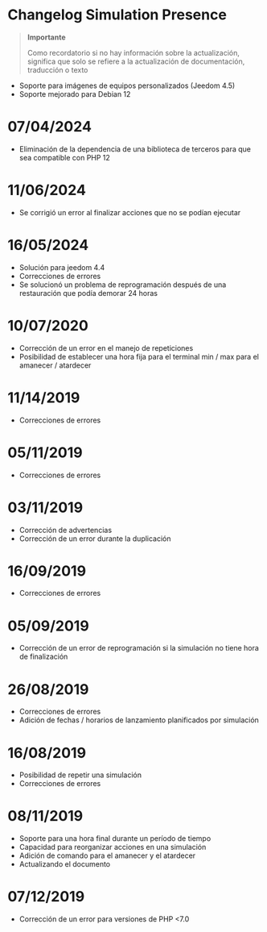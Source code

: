 # Changelog Simulation Presence

>**Importante**
>
>Como recordatorio si no hay información sobre la actualización, significa que solo se refiere a la actualización de documentación, traducción o texto

- Soporte para imágenes de equipos personalizados (Jeedom 4.5)
- Soporte mejorado para Debian 12

# 07/04/2024

- Eliminación de la dependencia de una biblioteca de terceros para que sea compatible con PHP 12

# 11/06/2024

- Se corrigió un error al finalizar acciones que no se podían ejecutar

# 16/05/2024

- Solución para jeedom 4.4
- Correcciones de errores
- Se solucionó un problema de reprogramación después de una restauración que podía demorar 24 horas

# 10/07/2020

- Corrección de un error en el manejo de repeticiones
- Posibilidad de establecer una hora fija para el terminal min / max para el amanecer / atardecer

# 11/14/2019

- Correcciones de errores

# 05/11/2019

- Correcciones de errores

# 03/11/2019

- Corrección de advertencias
- Corrección de un error durante la duplicación

# 16/09/2019

- Correcciones de errores

# 05/09/2019

- Corrección de un error de reprogramación si la simulación no tiene hora de finalización

# 26/08/2019

- Correcciones de errores
- Adición de fechas / horarios de lanzamiento planificados por simulación

# 16/08/2019

- Posibilidad de repetir una simulación
- Correcciones de errores

# 08/11/2019

- Soporte para una hora final durante un período de tiempo
- Capacidad para reorganizar acciones en una simulación
- Adición de comando para el amanecer y el atardecer
- Actualizando el documento

# 07/12/2019

- Corrección de un error para versiones de PHP <7.0
